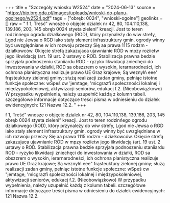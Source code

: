 +++
title = "Szczegóły wniosku W2524"
date = "2024-06-13"
source = "https://bip.brg.gda.pl/images/uploads/wnioski-do-planu-ogolnego/w2524.pdf"
tags = ["obręb: 0024", "wnioski-ogolne"]
geolinks = []
raw = " f 1, Treść” wnosze o objęcie dzialek nr 42, 80, 104.110,138, 139.186, 203, 145 obręb 0024 styeta zieleni” kreacji. Jost to teren rodzinńego ogrodu działkowego (ROD), który przynależy do wiw strefy, Lgod nie Jewsa o RGD iako stały słement infrastruktury gmin. ogrody winny być uwzględniane w ich rozwoju przeczy Się aa prawa 1115 rodzm - działkowców. Okięcie strefą zakazujaca ujawnianie RÓD w mpzy roziietw jego iikwidacją (art. 19 ust. 2 ustawy o ROD. Stabilizacja prawna bedzie sprzyjała podnoszeniu staniiardu ROD - ryzyko likwidacji zniechęci do inwestowania w działki, ROD sa obszzrem o wysokin, ierarnarodneści, ich ochrona planistyczna realizuje prawo UE Graz krajowe; Są weznyłń eee' frąsteuktury zielonej gminy; służą realizacji zadan gminy, pełniąc istotne funkcje społeczne: wSpeś cw 'jemtage, 'micgrazfi społeczności lokalnej i międzypokoleniowej, aktywizacji seniorów, edukacj f.2. (Nieobowiązkowo) W przypadku wypełnienia, należy uzupełnić każdą z kolumn tabeli.  szczegółowe informacje dotyczące treści pisma w odniesieniu do działek ewidencyjnych:   121 Nazwa  12.2. "
+++


f 1, Treść” wnosze o objęcie dzialek nr 42, 80, 104.110,138, 139.186, 203, 145 obręb 0024 styeta zieleni”
kreacji. Jost to teren rodzinńego ogrodu działkowego (ROD), który przynależy do wiw strefy, Lgod nie
Jewsa o RGD iako stały słement infrastruktury gmin. ogrody winny być uwzględniane w ich rozwoju
przeczy Się aa prawa 1115 rodzm - działkowców. Okięcie strefą zakazujaca ujawnianie RÓD w mpzy
roziietw jego iikwidacją (art. 19 ust. 2 ustawy o ROD. Stabilizacja prawna bedzie sprzyjała podnoszeniu
staniiardu ROD - ryzyko likwidacji zniechęci do inwestowania w działki, ROD sa obszzrem o wysokin,
ierarnarodneści, ich ochrona planistyczna realizuje prawo UE Graz krajowe; Są weznyłń eee"
frąsteuktury zielonej gminy; służą realizacji zadan gminy, pełniąc istotne funkcje społeczne: wSpeś cw
"jemtage, 'micgrazfi społeczności lokalnej i międzypokoleniowej, aktywizacji seniorów, edukacj
f.2. (Nieobowiązkowo) W przypadku wypełnienia, należy uzupełnić każdą z kolumn tabeli.
 szczegółowe informacje dotyczące treści pisma w odniesieniu do działek ewidencyjnych:
  121 Nazwa  12.2. 


